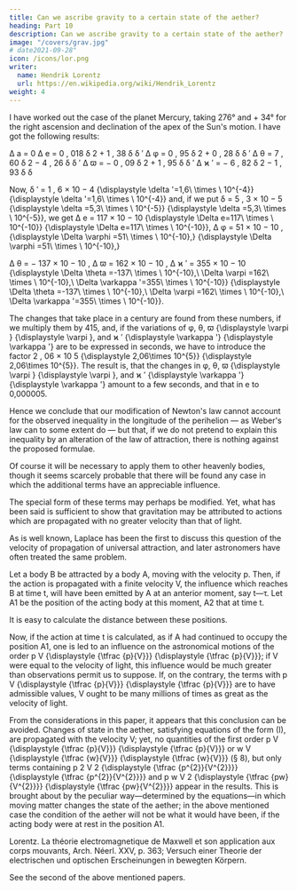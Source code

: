 ```yaml
---
title: Can we ascribe gravity to a certain state of the aether?
heading: Part 10
description: Can we ascribe gravity to a certain state of the aether?
image: "/covers/grav.jpg"
# date2021-09-28"
icon: /icons/lor.png
writer:
  name: Hendrik Lorentz
  url: https://en.wikipedia.org/wiki/Hendrik_Lorentz
weight: 4
---
```



I have worked out the case of the planet Mercury, taking 276° and + 34° for the right ascension and declination of the apex of the Sun's motion. I have got the following results:

Δ a = 0 Δ e = 0 , 018   δ 2 + 1 , 38   δ δ ′ Δ φ = 0 , 95   δ 2 + 0 , 28   δ δ ′ Δ θ = 7 , 60   δ 2 − 4 , 26   δ δ ′ Δ ϖ = − 0 , 09   δ 2 + 1 , 95   δ δ ′ Δ ϰ ′ = − 6 , 82   δ 2 − 1 , 93   δ δ

Now, δ ′ = 1 , 6   ×   10 − 4 {\displaystyle \delta '=1,6\ \times \ 10^{-4}} {\displaystyle \delta '=1,6\ \times \ 10^{-4}} and, if we put δ = 5 , 3   ×   10 − 5 {\displaystyle \delta =5,3\ \times \ 10^{-5}} {\displaystyle \delta =5,3\ \times \ 10^{-5}}, we get
Δ e = 117   ×   10 − 10 {\displaystyle \Delta e=117\ \times \ 10^{-10}} {\displaystyle \Delta e=117\ \times \ 10^{-10}}, Δ φ = 51   ×   10 − 10 , {\displaystyle \Delta \varphi =51\ \times \ 10^{-10},} {\displaystyle \Delta \varphi =51\ \times \ 10^{-10},}

Δ θ = − 137   ×   10 − 10 ,   Δ ϖ = 162   ×   10 − 10 ,   Δ ϰ ′ = 355   ×   10 − 10 {\displaystyle \Delta \theta =-137\ \times \ 10^{-10},\ \Delta \varpi =162\ \times \ 10^{-10},\ \Delta \varkappa '=355\ \times \ 10^{-10}} {\displaystyle \Delta \theta =-137\ \times \ 10^{-10},\ \Delta \varpi =162\ \times \ 10^{-10},\ \Delta \varkappa '=355\ \times \ 10^{-10}}.
	

The changes that take place in a century are found from these numbers, if we multiply them by 415, and, if the variations of φ, θ, ϖ {\displaystyle \varpi } {\displaystyle \varpi }, and ϰ ′ {\displaystyle \varkappa '} {\displaystyle \varkappa '} are to be expressed in seconds, we have to introduce the factor 2 , 06 × 10 5 {\displaystyle 2,06\times 10^{5}} {\displaystyle 2,06\times 10^{5}}. The result is, that the changes in φ, θ, ϖ {\displaystyle \varpi } {\displaystyle \varpi }, and ϰ ′ {\displaystyle \varkappa '} {\displaystyle \varkappa '} amount to a few seconds, and that in e to 0,000005.

Hence we conclude that our modification of Newton's law cannot account for the observed inequality in the longitude of the perihelion — as Weber's law can to some extent do — but that, if we do not pretend to explain this inequality by an alteration of the law of attraction, there is nothing against the proposed formulae. 

Of course it will be necessary to apply them to other heavenly bodies, though it seems scarcely probable that there will be found any case in which the additional terms have an appreciable influence.

The special form of these terms may perhaps be modified. Yet, what has been said is sufficient to show that gravitation may be attributed to actions which are propagated with no greater velocity than that of light.

As is well known, Laplace has been the first to discuss this question of the velocity of propagation of universal attraction, and later astronomers have often treated the same problem.

Let a body B be attracted by a body A, moving with the velocity p. Then, if the action is propagated with a finite velocity V, the influence which reaches B at time t, will have been emitted by A at an anterior moment, say t—τ. Let A1 be the position of the acting body at this moment, A2 that at time t. 

It is easy to calculate the distance between these positions.

Now, if the action at time t is calculated, as if A had continued to occupy the position A1, one is led to an influence on the astronomical motions of the order p V {\displaystyle {\tfrac {p}{V}}} {\displaystyle {\tfrac {p}{V}}}; if V were equal to the velocity of light, this influence would be much greater than observations permit us to suppose. If, on the contrary, the terms with p V {\displaystyle {\tfrac {p}{V}}} {\displaystyle {\tfrac {p}{V}}} are to have admissible values, V ought to be many millions of times as great as the velocity of light.

From the considerations in this paper, it appears that this conclusion can be avoided. Changes of state in the aether, satisfying equations of the form (I), are propagated with the velocity V; yet, no quantities of the first order p V {\displaystyle {\tfrac {p}{V}}} {\displaystyle {\tfrac {p}{V}}} or w V {\displaystyle {\tfrac {w}{V}}} {\displaystyle {\tfrac {w}{V}}} (§ 8), but only terms containing p 2 V 2 {\displaystyle {\tfrac {p^{2}}{V^{2}}}} {\displaystyle {\tfrac {p^{2}}{V^{2}}}} and p w V 2 {\displaystyle {\tfrac {pw}{V^{2}}}} {\displaystyle {\tfrac {pw}{V^{2}}}} appear in the results. This is brought about by the peculiar way—determined by the equations—in which moving matter changes the state of the aether; in the above mentioned case the condition of the aether will not be what it would have been, if the acting body were at rest in the position A1.

Lorentz. La théorie electromagnetique de Maxwell et son application aux corps mouvants, Arch. Néerl. XXV, p. 363; Versuch einer Theorie der electrischen und optischen Erscheinungen in bewegten Körpern.


See the second of the above mentioned papers.